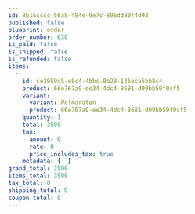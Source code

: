 ```yaml
---
id: 8b15cccc-56a8-484e-9e7c-896dd80f4d93
published: false
blueprint: order
order_number: 630
is_paid: false
is_shipped: false
is_refunded: false
items:
  -
    id: ce3959c5-e8c4-4bbc-9b28-136eca5bb8c4
    product: 66e767a9-ee34-4dc4-8681-d09bb59f0cf5
    variant:
      variant: Polmaraton
      product: 66e767a9-ee34-4dc4-8681-d09bb59f0cf5
    quantity: 1
    total: 3500
    tax:
      amount: 0
      rate: 0
      price_includes_tax: true
    metadata: {  }
grand_total: 3500
items_total: 3500
tax_total: 0
shipping_total: 0
coupon_total: 0
---
```

